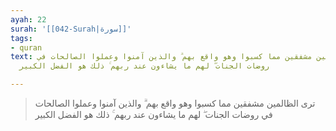 ```yaml
---
ayah: 22
surah: '[[042-Surah|سورة]]'
tags:
- quran
text: ترى الظالمين مشفقين مما كسبوا وهو واقع بهم ۗ والذين آمنوا وعملوا الصالحات في
  روضات الجنات ۖ لهم ما يشاءون عند ربهم ۚ ذلك هو الفضل الكبير

---
```

> ترى الظالمين مشفقين مما كسبوا وهو واقع بهم ۗ والذين آمنوا وعملوا الصالحات في روضات الجنات ۖ لهم ما يشاءون عند ربهم ۚ ذلك هو الفضل الكبير
